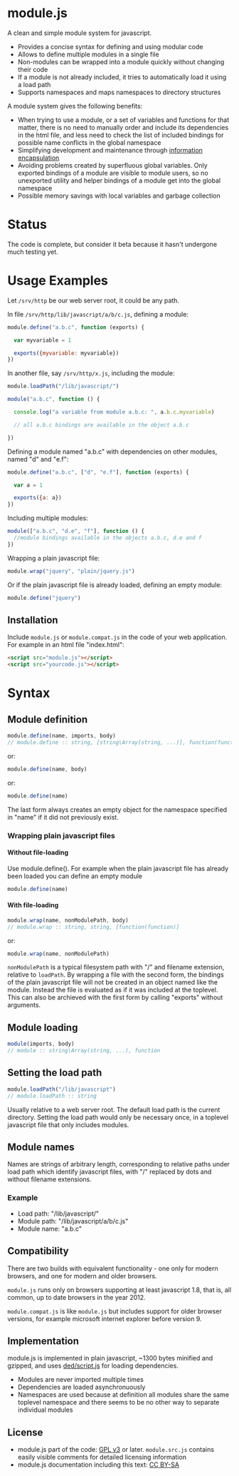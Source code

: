 # module.js
A clean and simple module system for javascript.

  - Provides a concise syntax for defining and using modular code
  - Allows to define multiple modules in a single file
  - Non-modules can be wrapped into a module quickly without changing their code
  - If a module is not already included, it tries to automatically load it using a load path
  - Supports namespaces and maps namespaces to directory structures

A module system gives the following benefits:
  - When trying to use a module, or a set of variables and functions for that matter, there is no need to manually order and include its dependencies in the html file, and less need to check the list of included bindings for possible name conflicts in the global namespace
  - Simplifying development and maintenance through [information encapsulation](http://en.wikipedia.org/wiki/Information_hiding)
  - Avoiding problems created by superfluous global variables.
		Only exported bindings of a module are visible to module users,
		so no unexported utility and helper bindings of a module get into the global
    namespace
  - Possible memory savings with local variables and garbage collection

# Status
The code is complete, but consider it beta because it hasn't undergone much testing yet.

# Usage Examples
Let ```/srv/http``` be our web server root, it could be any path.

In file ``/srv/http/lib/javascript/a/b/c.js``, defining a module:
```javascript
module.define("a.b.c", function (exports) {

  var myvariable = 1

  exports({myvariable: myvariable})
})
```

In another file, say ``/srv/http/x.js``, including the module:
```javascript
module.loadPath("/lib/javascript/")

module("a.b.c", function () {

  console.log("a variable from module a.b.c: ", a.b.c.myvariable)

  // all a.b.c bindings are available in the object a.b.c

})
```

Defining a module named "a.b.c" with dependencies on other modules, named "d" and "e.f":
```javascript
module.define("a.b.c", ["d", "e.f"], function (exports) {

  var a = 1

  exports({a: a})
})
```

Including multiple modules:
```javascript
module(["a.b.c", "d.e", "f"], function () {
  //module bindings available in the objects a.b.c, d.e and f
})
```

Wrapping a plain javascript file:
```javascript
module.wrap("jquery", "plain/jquery.js")
```

Or if the plain javascript file is already loaded, defining an empty module:
```javascript
module.define("jquery")
```

## Installation
Include ``module.js`` or ``module.compat.js`` in the code of your web application.
For example in an html file "index.html":

```html
<script src="module.js"></script>
<script src="yourcode.js"></script>
```

# Syntax
## Module definition
```javascript
module.define(name, imports, body)
// module.define :: string, [string\Array(string, ...)], function(function)
```
or:
```javascript
module.define(name, body)
```
or:
```javascript
module.define(name)
```

The last form always creates an empty object for the namespace specified in "name" if it did not previously exist.

### Wrapping plain javascript files
#### Without file-loading
Use module.define().
For example when the plain javascript file has already been loaded you can define an empty module
```javascript
module.define(name)
```

#### With file-loading
```javascript
module.wrap(name, nonModulePath, body)
// module.wrap :: string, string, [function(function)]
```
or:
```javascript
module.wrap(name, nonModulePath)
```

``nonModulePath`` is a typical filesystem path with "/" and filename extension, relative to ``loadPath``.
By wrapping a file with the second form, the bindings of the plain javascript file will not be created in an object named like the module.
Instead the file is evaluated as if it was included at the toplevel. This can also be archieved with the first form by calling "exports" without arguments.

## Module loading
```javascript
module(imports, body)
// module :: string\Array(string, ...), function
```

## Setting the load path
```javascript
module.loadPath("/lib/javascript")
// module.loadPath :: string
```

Usually relative to a web server root. The default load path is the current directory.
Setting the load path would only be necessary once, in a toplevel javascript file that only includes modules.

## Module names
Names are strings of arbitrary length, corresponding to relative paths under load path which identify javascript files, with "/" replaced by dots and without filename extensions.

### Example
- Load path: "/lib/javascript/"
- Module path: "/lib/javascript/a/b/c.js"
- Module name:
    "a.b.c"

## Compatibility
There are two builds with equivalent functionality - one only for modern browsers, and one for modern and older browsers.

``module.js`` runs only on browsers supporting at least javascript 1.8, that is, all common, up to date browsers in the year 2012.

``module.compat.js`` is like ``module.js`` but includes support for older browser versions, for example microsoft internet explorer before version 9.

## Implementation
module.js is implemented in plain javascript, ~1300 bytes minified and gzipped, and uses [ded/script.js](https://github.com/ded/script.js) for loading dependencies.

- Modules are never imported multiple times
- Dependencies are loaded asynchronuously
- Namespaces are used because at definition all modules share the same toplevel namespace and
  there seems to be no other way to separate individual modules

## License
- module.js part of the code: [GPL v3](http://www.gnu.org/licenses/gpl-3.0.txt) or later. ``module.src.js`` contains easily visible comments for detailed licensing information
- module.js documentation including this text: [CC BY-SA](http://creativecommons.org/licenses/by-sa/4.0/)
